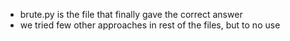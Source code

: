 - brute.py is the file that finally gave the correct answer
- we tried few other approaches in rest of the files, but to no use
